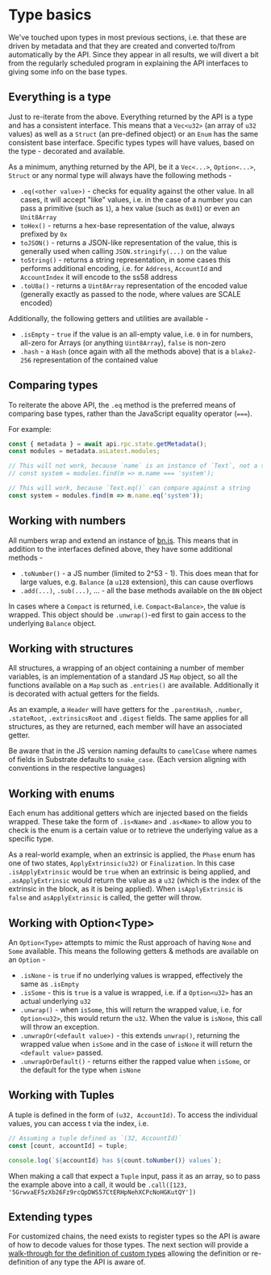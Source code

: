 # Type basics

We've touched upon types in most previous sections, i.e. that these are driven by metadata and that they are created and converted to/from automatically by the API. Since they appear in all results, we will divert a bit from the regularly scheduled program in explaining the API interfaces to giving some info on the base types.

## Everything is a type

Just to re-iterate from the above. Everything returned by the API is a type and has a consistent interface. This means that a `Vec<u32>` (an array of `u32` values) as well as a `Struct` (an pre-defined object) or an `Enum` has the same consistent base interface. Specific types types will have values, based on the type - decorated and available.

As a minimum, anything returned by the API, be it a `Vec<...>`, `Option<...>`, `Struct` or any normal type will always have the following methods -

- `.eq(<other value>)` - checks for equality against the other value. In all cases, it will accept "like" values, i.e. in the case of a number you can pass a primitive (such as `1`), a hex value (such as `0x01`) or even an `Unit8Array`
- `toHex()` - returns a hex-base representation of the value, always prefixed by `0x`
- `toJSON()` - returns a JSON-like representation of the value, this is generally used when calling `JSON.stringify(...)` on the value
- `toString()` - returns a string representation, in some cases this performs additional encoding, i.e. for `Address`, `AccountId` and `AccountIndex` it will encode to the ss58 address
- `.toU8a()` - returns a `Uint8Array` representation of the encoded value (generally exactly as passed to the node, where values are SCALE encoded)

Additionally, the following getters and utilities are available -

- `.isEmpty` - `true` if the value is an all-empty value, i.e. `0` in for numbers, all-zero for Arrays (or anything `Uint8Array`), `false` is non-zero
- `.hash` - a `Hash` (once again with all the methods above) that is a `blake2-256` representation of the contained value

## Comparing types

To reiterate the above API, the `.eq` method is the preferred means of comparing base types, rather than the JavaScript equality operator (`===`).

For example:

```js
const { metadata } = await api.rpc.state.getMetadata();
const modules = metadata.asLatest.modules;

// This will not work, because `name` is an instance of `Text`, not a string
// const system = modules.find(m => m.name === 'system');

// This will work, because `Text.eq()` can compare against a string
const system = modules.find(m => m.name.eq('system'));
```

## Working with numbers

All numbers wrap and extend an instance of [bn.js](https://github.com/indutny/bn.js/). This means that in addition to the interfaces defined above, they have some additional methods -

- `.toNumber()` - a JS number (limited to 2^53 - 1). This does mean that for large values, e.g. `Balance` (a `u128` extension), this can cause overflows
- `.add(...)`, `.sub(...)`, ... - all the base methods available on the `BN` object

In cases where a `Compact` is returned, i.e. `Compact<Balance>`, the value is wrapped. This object should be `.unwrap()`-ed first to gain access to the underlying `Balance` object.

## Working with structures

All structures, a wrapping of an object containing a number of member variables, is an implementation of a standard JS `Map` object, so all the functions available on a `Map` such as `.entries()` are available. Additionally it is decorated with actual getters for the fields.

As an example, a `Header` will have getters for the `.parentHash`, `.number`, `.stateRoot`, `.extrinsicsRoot` and `.digest` fields. The same applies for all structures, as they are returned, each member will have an associated getter.

Be aware that in the JS version naming defaults to `camelCase` where names of fields in Substrate defaults to `snake_case`. (Each version aligning with conventions in the respective languages)

## Working with enums

Each enum has additional getters which are injected based on the fields wrapped. These take the form of `.is<Name>` and `.as<Name>` to allow you to check is the enum is a certain value or to retrieve the underlying value as a specific type.

As a real-world example, when an extrinsic is applied, the `Phase` enum has one of two states, `ApplyExtrinsic(u32)` or `Finalization`. In this case `.isApplyExtrinsic` would be `true` when an extrinsic is being applied, and `.asApplyExtrinsic` would return the value as a `u32` (which is the index of the extrinsic in the block, as it is being applied). When `isApplyExtrinsic` is `false` and `asApplyExtrinsic` is called, the getter will throw.

## Working with Option&lt;Type&gt;

An `Option<Type>` attempts to mimic the Rust approach of having `None` and `Some` available. This means the following getters & methods are available on an `Option` -

- `.isNone` - is `true` if no underlying values is wrapped, effectively the same as `.isEmpty`
- `.isSome` - this is `true` is a value is wrapped, i.e. if a `Option<u32>` has an actual underlying `u32`
- `.unwrap()` - when `isSome`, this will return the wrapped value, i.e. for `Option<u32>`, this would return the `u32`. When the value is `isNone`, this call will throw an exception.
- `.unwrapOr(<default value>)` - this extends `unwrap()`, returning the wrapped value when `isSome` and in the case of `isNone` it will return the `<default value>` passed.
- `.unwrapOrDefault()` - returns either the rapped value when `isSome`, or the default for the type when `isNone`

## Working with Tuples

A tuple is defined in the form of `(u32, AccountId)`. To access the individual values, you can access t via the index, i.e.

```js
// Assuming a tuple defined as `(32, AccountId)`
const [count, accountId] = tuple;

console.log(`${accountId} has ${count.toNumber()} values`);
```

When making a call that expect a `Tuple` input, pass it as an array, so to pass the example above into a call, it would be `.call([123, '5GrwvaEF5zXb26Fz9rcQpDWS57CtERHpNehXCPcNoHGKutQY'])`

## Extending types

For customized chains, the need exists to register types so the API is aware of how to decode values for those types. The next section will provide a [walk-through for the definition of custom types](types.extend.md) allowing the definition or re-definition of any type the API is aware of.
